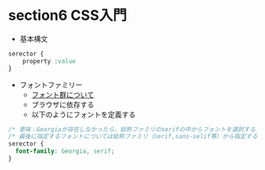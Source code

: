 # section6 CSS入門

- 基本構文

```css
serector {
    property :value
}
```

- フォントファミリー
  - [フォント群について](https://www.cssfontstack.com/)
  - ブラウザに依存する
  - 以下のようにフォントを定義する

```css
/* 意味：Georgiaが存在しなかったら、総称ファミリのserifの中からフォントを選択する */
/* 最後に指定するフォントについては総称ファミリ（serif,sans-selif等）から指定するのがbestPractice */
serector {
  font-family: Georgia, serif;
}
```
